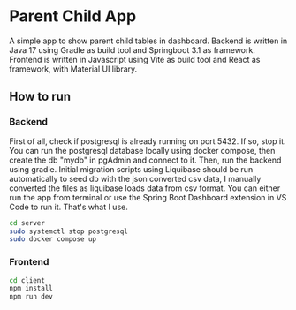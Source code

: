# Parent Child App

A simple app to show parent child tables in dashboard.
Backend is written in Java 17 using Gradle as build tool and Springboot 3.1 as framework.
Frontend is written in Javascript using Vite as build tool and React as framework, with Material UI library.

## How to run

### Backend

First of all, check if postgresql is already running on port 5432. If so, stop it.
You can run the postgresql database locally using docker compose, then create the db "mydb" in pgAdmin and connect to it.
Then, run the backend using gradle.
Initial migration scripts using Liquibase should be run automatically to seed db with the json converted csv data, I manually converted the files as liquibase loads data from csv format.
You can either run the app from terminal or use the Spring Boot Dashboard extension in VS Code to run it. That's what I use.

```bash
cd server
sudo systemctl stop postgresql
sudo docker compose up
```

### Frontend

```bash
cd client
npm install
npm run dev
```

